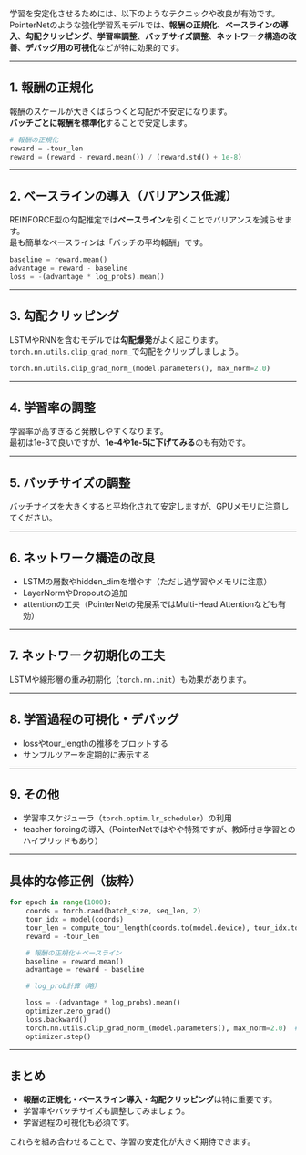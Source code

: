 学習を安定化させるためには、以下のようなテクニックや改良が有効です。PointerNetのような強化学習系モデルでは、**報酬の正規化**、**ベースラインの導入**、**勾配クリッピング**、**学習率調整**、**バッチサイズ調整**、**ネットワーク構造の改善**、**デバッグ用の可視化**などが特に効果的です。

---

## 1. 報酬の正規化

報酬のスケールが大きくばらつくと勾配が不安定になります。  
**バッチごとに報酬を標準化**することで安定します。

```python
# 報酬の正規化
reward = -tour_len
reward = (reward - reward.mean()) / (reward.std() + 1e-8)
```

---

## 2. ベースラインの導入（バリアンス低減）

REINFORCE型の勾配推定では**ベースライン**を引くことでバリアンスを減らせます。  
最も簡単なベースラインは「バッチの平均報酬」です。

```python
baseline = reward.mean()
advantage = reward - baseline
loss = -(advantage * log_probs).mean()
```

---

## 3. 勾配クリッピング

LSTMやRNNを含むモデルでは**勾配爆発**がよく起こります。  
`torch.nn.utils.clip_grad_norm_`で勾配をクリップしましょう。

```python
torch.nn.utils.clip_grad_norm_(model.parameters(), max_norm=2.0)
```

---

## 4. 学習率の調整

学習率が高すぎると発散しやすくなります。  
最初は1e-3で良いですが、**1e-4や1e-5に下げてみる**のも有効です。

---

## 5. バッチサイズの調整

バッチサイズを大きくすると平均化されて安定しますが、GPUメモリに注意してください。

---

## 6. ネットワーク構造の改良

- LSTMの層数やhidden_dimを増やす（ただし過学習やメモリに注意）
- LayerNormやDropoutの追加
- attentionの工夫（PointerNetの発展系ではMulti-Head Attentionなども有効）

---

## 7. ネットワーク初期化の工夫

LSTMや線形層の重み初期化（`torch.nn.init`）も効果があります。

---

## 8. 学習過程の可視化・デバッグ

- lossやtour_lengthの推移をプロットする
- サンプルツアーを定期的に表示する

---

## 9. その他

- 学習率スケジューラ（`torch.optim.lr_scheduler`）の利用
- teacher forcingの導入（PointerNetではやや特殊ですが、教師付き学習とのハイブリッドもあり）

---

## 具体的な修正例（抜粋）

```python
for epoch in range(1000):
    coords = torch.rand(batch_size, seq_len, 2)
    tour_idx = model(coords)
    tour_len = compute_tour_length(coords.to(model.device), tour_idx.to(model.device))
    reward = -tour_len

    # 報酬の正規化＋ベースライン
    baseline = reward.mean()
    advantage = reward - baseline

    # log_prob計算（略）

    loss = -(advantage * log_probs).mean()
    optimizer.zero_grad()
    loss.backward()
    torch.nn.utils.clip_grad_norm_(model.parameters(), max_norm=2.0)  # 勾配クリッピング
    optimizer.step()
```

---

## まとめ

- **報酬の正規化**・**ベースライン導入**・**勾配クリッピング**は特に重要です。
- 学習率やバッチサイズも調整してみましょう。
- 学習過程の可視化も必須です。

これらを組み合わせることで、学習の安定化が大きく期待できます。
